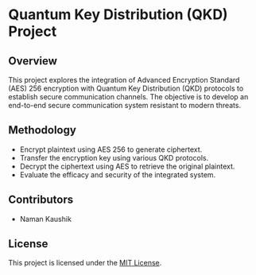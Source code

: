# Quantum Key Distribution (QKD) Project

## Overview

This project explores the integration of Advanced Encryption Standard (AES) 256 encryption with Quantum Key Distribution (QKD) protocols to establish secure communication channels. The objective is to develop an end-to-end secure communication system resistant to modern threats.

## Methodology

- Encrypt plaintext using AES 256 to generate ciphertext.
- Transfer the encryption key using various QKD protocols.
- Decrypt the ciphertext using AES to retrieve the original plaintext.
- Evaluate the efficacy and security of the integrated system.


## Contributors

- Naman Kaushik

## License

This project is licensed under the [MIT License](https://opensource.org/licenses/MIT).
